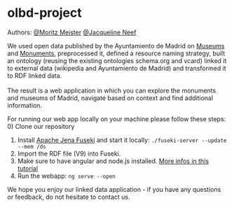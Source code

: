 # olbd-project

Authors: [@Moritz Meister](https://github.com/moritzmeister)  [@Jacqueline Neef](https://github.com/jackiefeen)

We used open data published by the Ayuntamiento de Madrid on [Museums](https://datos.madrid.es/portal/site/egob/menuitem.c05c1f754a33a9fbe4b2e4b284f1a5a0/?vgnextoid=118f2fdbecc63410VgnVCM1000000b205a0aRCRD&vgnextchannel=374512b9ace9f310VgnVCM100000171f5a0aRCRD&vgnextfmt=default) and [Monuments](https://datos.madrid.es/portal/site/egob/menuitem.c05c1f754a33a9fbe4b2e4b284f1a5a0/?vgnextoid=69e30c658f6a8410VgnVCM2000000c205a0aRCRD&vgnextchannel=374512b9ace9f310VgnVCM100000171f5a0aRCRD&vgnextfmt=default), preprocessed it, defined a resource naming strategy, built an ontology (reusing the existing ontologies schema.org and vcard) linked it to external data (wikipedia and Ayuntamiento de Madrid) and transformed it to RDF linked data.
<br>
<br>The result is a web application in which you can explore the monuments and museums of Madrid, navigate based on context and find additional information.

For running our web app locally on your machine please follow these steps:
0) Clone our repository
1) Install [Apache Jena Fuseki](https://jena.apache.org/download/index.cgi) and start it locally: ```./fuseki-server --update --mem /ds```
2) Import the RDF file (V9) into Fuseki.
3) Make sure to have angular and node.js installed. [More infos in this tutorial](https://angular.io/guide/quickstart)
4) Run the webapp: ```ng serve --open```

We hope you enjoy our linked data application - if you have any questions or feedback, do not hesitate to contact us.


